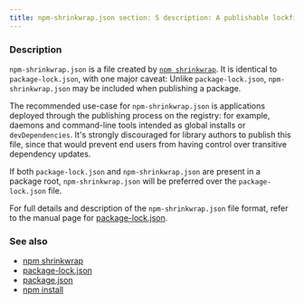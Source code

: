 ```yaml
---
title: npm-shrinkwrap.json section: 5 description: A publishable lockfile
---
```


### Description

`npm-shrinkwrap.json` is a file created by [`npm shrinkwrap`](/commands/npm-shrinkwrap). It is identical to
`package-lock.json`, with one major caveat: Unlike `package-lock.json`,
`npm-shrinkwrap.json` may be included when publishing a package.

The recommended use-case for `npm-shrinkwrap.json` is applications deployed through the publishing process on the
registry: for example, daemons and command-line tools intended as global installs or `devDependencies`. It's strongly
discouraged for library authors to publish this file, since that would prevent end users from having control over
transitive dependency updates.

If both `package-lock.json` and `npm-shrinkwrap.json` are present in a package root, `npm-shrinkwrap.json` will be
preferred over the
`package-lock.json` file.

For full details and description of the `npm-shrinkwrap.json` file format, refer to the manual page for
[package-lock.json](/configuring-npm/package-lock-json).

### See also

* [npm shrinkwrap](/commands/npm-shrinkwrap)
* [package-lock.json](/configuring-npm/package-lock-json)
* [package.json](/configuring-npm/package-json)
* [npm install](/commands/npm-install)
